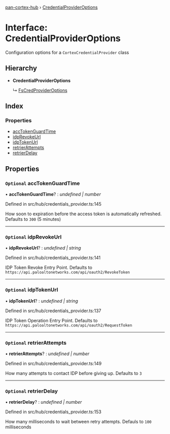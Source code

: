 [pan-cortex-hub](../README.md) › [CredentialProviderOptions](credentialprovideroptions.md)

# Interface: CredentialProviderOptions

Configuration options for a `CortexCredentialProvider` class

## Hierarchy

* **CredentialProviderOptions**

  ↳ [FsCredProviderOptions](fscredprovideroptions.md)

## Index

### Properties

* [accTokenGuardTime](credentialprovideroptions.md#optional-acctokenguardtime)
* [idpRevokeUrl](credentialprovideroptions.md#optional-idprevokeurl)
* [idpTokenUrl](credentialprovideroptions.md#optional-idptokenurl)
* [retrierAttempts](credentialprovideroptions.md#optional-retrierattempts)
* [retrierDelay](credentialprovideroptions.md#optional-retrierdelay)

## Properties

### `Optional` accTokenGuardTime

• **accTokenGuardTime**? : *undefined | number*

Defined in src/hub/credentials_provider.ts:145

How soon to expiration before the access token is automatically refreshed. Defaults to `300` (5 minutes)

___

### `Optional` idpRevokeUrl

• **idpRevokeUrl**? : *undefined | string*

Defined in src/hub/credentials_provider.ts:141

IDP Token Revoke Entry Point. Defaults to `https://api.paloaltonetworks.com/api/oauth2/RevokeToken`

___

### `Optional` idpTokenUrl

• **idpTokenUrl**? : *undefined | string*

Defined in src/hub/credentials_provider.ts:137

IDP Token Operation Entry Point. Defaults to `https://api.paloaltonetworks.com/api/oauth2/RequestToken`

___

### `Optional` retrierAttempts

• **retrierAttempts**? : *undefined | number*

Defined in src/hub/credentials_provider.ts:149

How many attempts to contact IDP before giving up. Defaults to `3`

___

### `Optional` retrierDelay

• **retrierDelay**? : *undefined | number*

Defined in src/hub/credentials_provider.ts:153

How many milliseconds to wait between retry attempts. Defauls to `100` milliseconds
